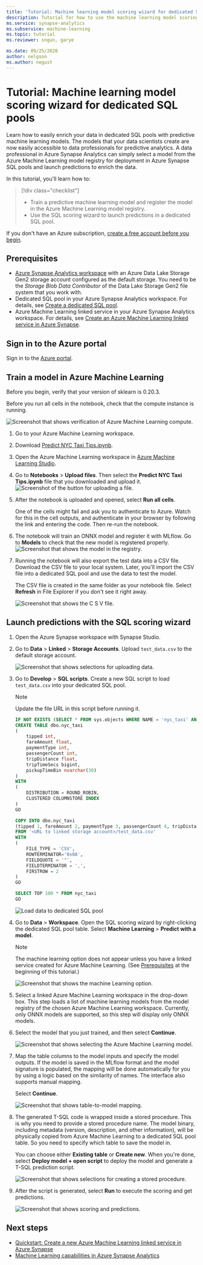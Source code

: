 ```yaml
---
title: 'Tutorial: Machine learning model scoring wizard for dedicated SQL pools'
description: Tutorial for how to use the machine learning model scoring wizard to enrich data in dedicated SQL pools.
ms.service: synapse-analytics 
ms.subservice: machine-learning
ms.topic: tutorial
ms.reviewer: sngun, garye

ms.date: 09/25/2020
author: nelgson
ms.author: negust
---
```


# Tutorial: Machine learning model scoring wizard for dedicated SQL pools

Learn how to easily enrich your data in dedicated SQL pools with predictive machine learning models. The models that your data scientists create are now easily accessible to data professionals for predictive analytics. A data professional in Azure Synapse Analytics can simply select a model from the Azure Machine Learning model registry for deployment in Azure Synapse SQL pools and launch predictions to enrich the data.

In this tutorial, you'll learn how to:

> [!div class="checklist"]
> - Train a predictive machine learning model and register the model in the Azure Machine Learning model registry.
> - Use the SQL scoring wizard to launch predictions in a dedicated SQL pool.

If you don't have an Azure subscription, [create a free account before you begin](https://azure.microsoft.com/free/).

## Prerequisites

- [Azure Synapse Analytics workspace](../get-started-create-workspace.md) with an Azure Data Lake Storage Gen2 storage account configured as the default storage. You need to be the *Storage Blob Data Contributor* of the Data Lake Storage Gen2 file system that you work with.
- Dedicated SQL pool in your Azure Synapse Analytics workspace. For details, see [Create a dedicated SQL pool](../quickstart-create-sql-pool-studio.md).
- Azure Machine Learning linked service in your Azure Synapse Analytics workspace. For details, see [Create an Azure Machine Learning linked service in Azure Synapse](quickstart-integrate-azure-machine-learning.md).

## Sign in to the Azure portal

Sign in to the [Azure portal](https://portal.azure.com/).

## Train a model in Azure Machine Learning

Before you begin, verify that your version of sklearn is 0.20.3.

Before you run all cells in the notebook, check that the compute instance is running.

![Screenshot that shows verification of Azure Machine Learning compute.](media/tutorial-sql-pool-model-scoring-wizard/tutorial-sql-scoring-wizard-train-00b.png)

1. Go to your Azure Machine Learning workspace.

1. Download [Predict NYC Taxi Tips.ipynb](https://go.microsoft.com/fwlink/?linkid=2144301).

1. Open the Azure Machine Learning workspace in [Azure Machine Learning Studio](https://ml.azure.com).

1. Go to **Notebooks** > **Upload files**. Then select the **Predict NYC Taxi Tips.ipynb** file that you downloaded and upload it.
   ![Screenshot of the button for uploading a file.](media/tutorial-sql-pool-model-scoring-wizard/tutorial-sql-scoring-wizard-train-00a.png)

1. After the notebook is uploaded and opened, select **Run all cells**.

   One of the cells might fail and ask you to authenticate to Azure. Watch for this in the cell outputs, and authenticate in your browser by following the link and entering the code. Then re-run the notebook.

1. The notebook will train an ONNX model and register it with MLflow. Go to **Models** to check that the new model is registered properly.
   ![Screenshot that shows the model in the registry.](media/tutorial-sql-pool-model-scoring-wizard/tutorial-sql-scoring-wizard-train-00c.png)

1. Running the notebook will also export the test data into a CSV file. Download the CSV file to your local system. Later, you'll import the CSV file into a dedicated SQL pool and use the data to test the model.

   The CSV file is created in the same folder as your notebook file. Select **Refresh** in File Explorer if you don't see it right away.

   ![Screenshot that shows the C S V file.](media/tutorial-sql-pool-model-scoring-wizard/tutorial-sql-scoring-wizard-train-00d.png)

## Launch predictions with the SQL scoring wizard

1. Open the Azure Synapse workspace with Synapse Studio.

1. Go to **Data** > **Linked** > **Storage Accounts**. Upload `test_data.csv` to the default storage account.

   ![Screenshot that shows selections for uploading data.](media/tutorial-sql-pool-model-scoring-wizard/tutorial-sql-scoring-wizard-00a.png)

1. Go to **Develop** > **SQL scripts**. Create a new SQL script to load `test_data.csv` into your dedicated SQL pool.

   > [!NOTE]
   > Update the file URL in this script before running it.

   ```SQL
   IF NOT EXISTS (SELECT * FROM sys.objects WHERE NAME = 'nyc_taxi' AND TYPE = 'U')
   CREATE TABLE dbo.nyc_taxi
   (
       tipped int,
       fareAmount float,
       paymentType int,
       passengerCount int,
       tripDistance float,
       tripTimeSecs bigint,
       pickupTimeBin nvarchar(30)
   )
   WITH
   (
       DISTRIBUTION = ROUND_ROBIN,
       CLUSTERED COLUMNSTORE INDEX
   )
   GO
   
   COPY INTO dbo.nyc_taxi
   (tipped 1, fareAmount 2, paymentType 3, passengerCount 4, tripDistance 5, tripTimeSecs 6, pickupTimeBin 7)
   FROM '<URL to linked storage account>/test_data.csv'
   WITH
   (
       FILE_TYPE = 'CSV',
       ROWTERMINATOR='0x0A',
       FIELDQUOTE = '"',
       FIELDTERMINATOR = ',',
       FIRSTROW = 2
   )
   GO
   
   SELECT TOP 100 * FROM nyc_taxi
   GO
   ```

   ![Load data to dedicated SQL pool](media/tutorial-sql-pool-model-scoring-wizard/tutorial-sql-scoring-wizard-00b.png)

1. Go to **Data** > **Workspace**. Open the SQL scoring wizard by right-clicking the dedicated SQL pool table. Select **Machine Learning** > **Predict with a model**.

   > [!NOTE]
   > The machine learning option does not appear unless you have a linked service created for Azure Machine Learning. (See [Prerequisites](#prerequisites) at the beginning of this tutorial.)

   ![Screenshot that shows the machine Learning option.](media/tutorial-sql-pool-model-scoring-wizard/tutorial-sql-scoring-wizard-00c.png)

1. Select a linked Azure Machine Learning workspace in the drop-down box. This step loads a list of machine learning models from the model registry of the chosen Azure Machine Learning workspace. Currently, only ONNX models are supported, so this step will display only ONNX models.

1. Select the model that you just trained, and then select **Continue**.

   ![Screenshot that shows selecting the Azure Machine Learning model.](media/tutorial-sql-pool-model-scoring-wizard/tutorial-sql-scoring-wizard-00d.png)

1. Map the table columns to the model inputs and specify the model outputs. If the model is saved in the MLflow format and the model signature is populated, the mapping will be done automatically for you by using a logic based on the similarity of names. The interface also supports manual mapping.

   Select **Continue**.

   ![Screenshot that shows table-to-model mapping.](media/tutorial-sql-pool-model-scoring-wizard/tutorial-sql-scoring-wizard-00e.png)

1. The generated T-SQL code is wrapped inside a stored procedure. This is why you need to provide a stored procedure name. The model binary, including metadata (version, description, and other information), will be physically copied from Azure Machine Learning to a dedicated SQL pool table. So you need to specify which table to save the model in. 

   You can choose either **Existing table** or **Create new**. When you're done, select **Deploy model + open script** to deploy the model and generate a T-SQL prediction script.

   ![Screenshot that shows selections for creating a stored procedure.](media/tutorial-sql-pool-model-scoring-wizard/tutorial-sql-scoring-wizard-00f.png)

1. After the script is generated, select **Run** to execute the scoring and get predictions.

   ![Screenshot that shows scoring and predictions.](media/tutorial-sql-pool-model-scoring-wizard/tutorial-sql-scoring-wizard-00g.png)

## Next steps

- [Quickstart: Create a new Azure Machine Learning linked service in Azure Synapse](quickstart-integrate-azure-machine-learning.md)
- [Machine Learning capabilities in Azure Synapse Analytics](what-is-machine-learning.md)
